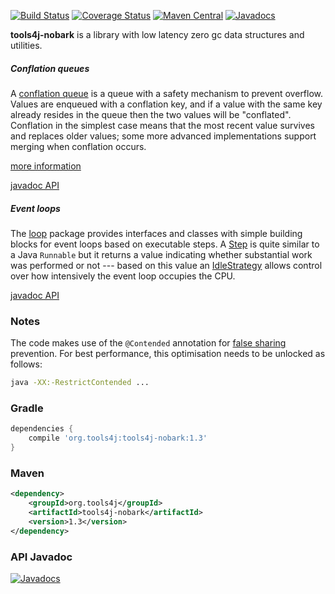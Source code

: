 [![Build Status](https://travis-ci.org/tools4j/nobark.svg?branch=master)](https://travis-ci.org/tools4j/nobark)
[![Coverage Status](https://coveralls.io/repos/github/tools4j/nobark/badge.svg?branch=master)](https://coveralls.io/github/tools4j/nobark?branch=master)
[![Maven Central](https://img.shields.io/maven-central/v/org.tools4j/tools4j-nobark.svg)](http://search.maven.org/#search%7Cga%7C1%7Ca%3A%22tools4j-nobark%22)
[![Javadocs](http://www.javadoc.io/badge/org.tools4j/tools4j-nobark.svg)](http://www.javadoc.io/doc/org.tools4j/tools4j-nobark)

<b>tools4j-nobark</b> is a library with low latency zero gc data structures and utilities.

##### Conflation queues
A [conflation queue](http://javadoc.io/page/org.tools4j/tools4j-nobark/latest/org/tools4j/nobark/queue/ConflationQueue.html)
is a queue with a safety mechanism to prevent overflow.  Values are enqueued with a conflation key, and if a value with
the same key already resides in the queue then the two values will be "conflated".  Conflation in the simplest case
means that the most recent value survives and replaces older values;  some more advanced implementations support merging
when conflation occurs.

[more information](https://github.com/tools4j/nobark/wiki/Conflation-queues)

[javadoc API](http://javadoc.io/page/org.tools4j/tools4j-nobark/latest/org/tools4j/nobark/queue/package-summary.html)

##### Event loops
The [loop](https://github.com/tools4j/nobark/tree/master/src/main/java/org/tools4j/nobark/loop) package provides
interfaces and classes with simple building blocks for event loops based on executable steps.  A
[Step](http://javadoc.io/page/org.tools4j/tools4j-nobark/latest/org/tools4j/nobark/loop/Step.html) is quite similar
to a Java ``Runnable`` but it returns a value indicating whether substantial work was performed or not --- based on this
value an [IdleStrategy](http://javadoc.io/page/org.tools4j/tools4j-nobark/latest/org/tools4j/nobark/loop/IdleStrategy.html)
allows control over how intensively the event loop occupies the CPU.

[javadoc API](http://javadoc.io/page/org.tools4j/tools4j-nobark/latest/org/tools4j/nobark/loop/package-summary.html)

### Notes

The code makes use of the ``@Contended`` annotation for 
[false sharing](https://mechanical-sympathy.blogspot.com/2011/07/false-sharing.html) prevention.
For best performance, this optimisation needs to be unlocked as follows:
```bash
java -XX:-RestrictContended ...
```

### Gradle
```gradle
dependencies {
    compile 'org.tools4j:tools4j-nobark:1.3'
}
```

### Maven
```xml
<dependency>
    <groupId>org.tools4j</groupId>
    <artifactId>tools4j-nobark</artifactId>
    <version>1.3</version>
</dependency>
```

### API Javadoc
[![Javadocs](http://javadoc.io/badge/org.tools4j/tools4j-nobark.svg)](http://javadoc.io/doc/org.tools4j/tools4j-nobark)

